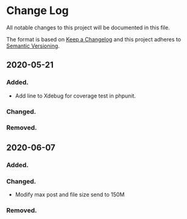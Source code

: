 # Change Log
All notable changes to this project will be documented in this file.

The format is based on [Keep a Changelog](http://keepachangelog.com/)
and this project adheres to [Semantic Versioning](http://semver.org/).

##  2020-05-21
### Added.
- Add line to Xdebug for coverage test in phpunit.

### Changed.

### Removed.

## 2020-06-07
### Added.

### Changed.
- Modify max post and file size send to 150M

### Removed.